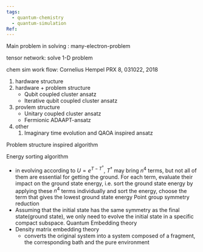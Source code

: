 ```yaml
---
tags:
  - quantum-chemistry
  - quantum-simulation
Ref:
---
```

Main problem in solving : many-electron-problem 

tensor network: solve 1-D problem

chem sim work flow: Cornelius Hempel PRX 8, 031022, 2018

1. hardware structure
2. hardware + problem structure
	- Qubit coupled cluster ansatz
	- Iterative qubit coupled cluster ansatz
3. provlem structure 
	- Unitary coupled cluster ansatz
	- Fermionic ADAAPT-ansatz
4. other
	1. Imaginary time evolution and QAOA inspired ansatz

Problem structure inspired algorithm

Energy sorting algorithm
- in evolving according to $U = e^{T-T^\dagger}$, $T^\dagger$ may bring $n^4$ terms, but not all of them are essential for getting the ground. For each term, evaluate their impact on the ground state energy, i.e. sort the ground state energy by applying these $n^4$ terms individually and sort the energy, choose the term that gives the lowest ground state energy
Point group symmetry reduction
- Assuming that the initial state has the same symmetry as the final state(ground state), we only need to evolve the initial state in a specific compact subspace.
Quantum Embedding theory
- Density matrix embedding theory
	- converts the original system into a system composed of a fragment, the corresponding bath and the pure environment